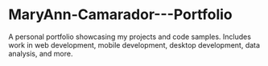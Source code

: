 # MaryAnn-Camarador---Portfolio
A personal portfolio showcasing my projects and code samples. Includes work in web development, mobile development, desktop development, data analysis, and more.
